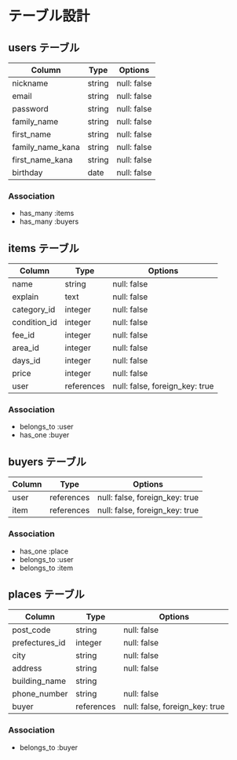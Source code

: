 # テーブル設計

## users テーブル

| Column          | Type   | Options     |
| --------------- | ------ | ----------- |
| nickname        | string | null: false |
| email           | string | null: false |
| password        | string | null: false |
| family_name     | string | null: false |
| first_name      | string | null: false |
| family_name_kana| string | null: false |
| first_name_kana | string | null: false |
| birthday        | date   | null: false |

### Association

- has_many :items
- has_many :buyers

## items テーブル

| Column       | Type      | Options                        |
| ------------ | --------- | ------------------------------ |
| name         | string    | null: false                    |
| explain      | text      | null: false                    |
| category_id  | integer   | null: false                    |
| condition_id | integer   | null: false                    |
| fee_id       | integer   | null: false                    |
| area_id      | integer   | null: false                    |
| days_id      | integer   | null: false                    |
| price        | integer   | null: false                    |
| user         | references| null: false, foreign_key: true |

### Association

- belongs_to :user
- has_one :buyer

## buyers テーブル

| Column   | Type      | Options                        |
| -------- | --------- | ------------------------------ |
| user     | references| null: false, foreign_key: true |
| item     | references| null: false, foreign_key: true |

### Association

- has_one :place
- belongs_to :user
- belongs_to :item

## places テーブル

| Column        | Type      | Options                        |
| ------------- | --------- | ------------------------------ |
| post_code     | string    | null: false                    |
| prefectures_id| integer   | null: false                    |
| city          | string    | null: false                    |
| address       | string    | null: false                    |
| building_name | string    |                                |
| phone_number  | string    | null: false                    |
| buyer         | references| null: false, foreign_key: true |

### Association

- belongs_to :buyer